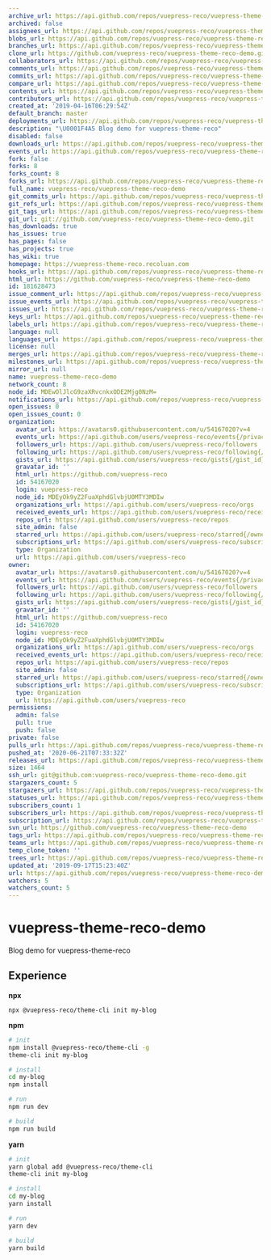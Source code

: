 ```yaml
---
archive_url: https://api.github.com/repos/vuepress-reco/vuepress-theme-reco-demo/{archive_format}{/ref}
archived: false
assignees_url: https://api.github.com/repos/vuepress-reco/vuepress-theme-reco-demo/assignees{/user}
blobs_url: https://api.github.com/repos/vuepress-reco/vuepress-theme-reco-demo/git/blobs{/sha}
branches_url: https://api.github.com/repos/vuepress-reco/vuepress-theme-reco-demo/branches{/branch}
clone_url: https://github.com/vuepress-reco/vuepress-theme-reco-demo.git
collaborators_url: https://api.github.com/repos/vuepress-reco/vuepress-theme-reco-demo/collaborators{/collaborator}
comments_url: https://api.github.com/repos/vuepress-reco/vuepress-theme-reco-demo/comments{/number}
commits_url: https://api.github.com/repos/vuepress-reco/vuepress-theme-reco-demo/commits{/sha}
compare_url: https://api.github.com/repos/vuepress-reco/vuepress-theme-reco-demo/compare/{base}...{head}
contents_url: https://api.github.com/repos/vuepress-reco/vuepress-theme-reco-demo/contents/{+path}
contributors_url: https://api.github.com/repos/vuepress-reco/vuepress-theme-reco-demo/contributors
created_at: '2019-04-16T06:29:54Z'
default_branch: master
deployments_url: https://api.github.com/repos/vuepress-reco/vuepress-theme-reco-demo/deployments
description: "\U0001F4A5 Blog demo for vuepress-theme-reco"
disabled: false
downloads_url: https://api.github.com/repos/vuepress-reco/vuepress-theme-reco-demo/downloads
events_url: https://api.github.com/repos/vuepress-reco/vuepress-theme-reco-demo/events
fork: false
forks: 8
forks_count: 8
forks_url: https://api.github.com/repos/vuepress-reco/vuepress-theme-reco-demo/forks
full_name: vuepress-reco/vuepress-theme-reco-demo
git_commits_url: https://api.github.com/repos/vuepress-reco/vuepress-theme-reco-demo/git/commits{/sha}
git_refs_url: https://api.github.com/repos/vuepress-reco/vuepress-theme-reco-demo/git/refs{/sha}
git_tags_url: https://api.github.com/repos/vuepress-reco/vuepress-theme-reco-demo/git/tags{/sha}
git_url: git://github.com/vuepress-reco/vuepress-theme-reco-demo.git
has_downloads: true
has_issues: true
has_pages: false
has_projects: true
has_wiki: true
homepage: https://vuepress-theme-reco.recoluan.com
hooks_url: https://api.github.com/repos/vuepress-reco/vuepress-theme-reco-demo/hooks
html_url: https://github.com/vuepress-reco/vuepress-theme-reco-demo
id: 181628473
issue_comment_url: https://api.github.com/repos/vuepress-reco/vuepress-theme-reco-demo/issues/comments{/number}
issue_events_url: https://api.github.com/repos/vuepress-reco/vuepress-theme-reco-demo/issues/events{/number}
issues_url: https://api.github.com/repos/vuepress-reco/vuepress-theme-reco-demo/issues{/number}
keys_url: https://api.github.com/repos/vuepress-reco/vuepress-theme-reco-demo/keys{/key_id}
labels_url: https://api.github.com/repos/vuepress-reco/vuepress-theme-reco-demo/labels{/name}
language: null
languages_url: https://api.github.com/repos/vuepress-reco/vuepress-theme-reco-demo/languages
license: null
merges_url: https://api.github.com/repos/vuepress-reco/vuepress-theme-reco-demo/merges
milestones_url: https://api.github.com/repos/vuepress-reco/vuepress-theme-reco-demo/milestones{/number}
mirror_url: null
name: vuepress-theme-reco-demo
network_count: 8
node_id: MDEwOlJlcG9zaXRvcnkxODE2Mjg0NzM=
notifications_url: https://api.github.com/repos/vuepress-reco/vuepress-theme-reco-demo/notifications{?since,all,participating}
open_issues: 0
open_issues_count: 0
organization:
  avatar_url: https://avatars0.githubusercontent.com/u/54167020?v=4
  events_url: https://api.github.com/users/vuepress-reco/events{/privacy}
  followers_url: https://api.github.com/users/vuepress-reco/followers
  following_url: https://api.github.com/users/vuepress-reco/following{/other_user}
  gists_url: https://api.github.com/users/vuepress-reco/gists{/gist_id}
  gravatar_id: ''
  html_url: https://github.com/vuepress-reco
  id: 54167020
  login: vuepress-reco
  node_id: MDEyOk9yZ2FuaXphdGlvbjU0MTY3MDIw
  organizations_url: https://api.github.com/users/vuepress-reco/orgs
  received_events_url: https://api.github.com/users/vuepress-reco/received_events
  repos_url: https://api.github.com/users/vuepress-reco/repos
  site_admin: false
  starred_url: https://api.github.com/users/vuepress-reco/starred{/owner}{/repo}
  subscriptions_url: https://api.github.com/users/vuepress-reco/subscriptions
  type: Organization
  url: https://api.github.com/users/vuepress-reco
owner:
  avatar_url: https://avatars0.githubusercontent.com/u/54167020?v=4
  events_url: https://api.github.com/users/vuepress-reco/events{/privacy}
  followers_url: https://api.github.com/users/vuepress-reco/followers
  following_url: https://api.github.com/users/vuepress-reco/following{/other_user}
  gists_url: https://api.github.com/users/vuepress-reco/gists{/gist_id}
  gravatar_id: ''
  html_url: https://github.com/vuepress-reco
  id: 54167020
  login: vuepress-reco
  node_id: MDEyOk9yZ2FuaXphdGlvbjU0MTY3MDIw
  organizations_url: https://api.github.com/users/vuepress-reco/orgs
  received_events_url: https://api.github.com/users/vuepress-reco/received_events
  repos_url: https://api.github.com/users/vuepress-reco/repos
  site_admin: false
  starred_url: https://api.github.com/users/vuepress-reco/starred{/owner}{/repo}
  subscriptions_url: https://api.github.com/users/vuepress-reco/subscriptions
  type: Organization
  url: https://api.github.com/users/vuepress-reco
permissions:
  admin: false
  pull: true
  push: false
private: false
pulls_url: https://api.github.com/repos/vuepress-reco/vuepress-theme-reco-demo/pulls{/number}
pushed_at: '2020-06-21T07:33:32Z'
releases_url: https://api.github.com/repos/vuepress-reco/vuepress-theme-reco-demo/releases{/id}
size: 1464
ssh_url: git@github.com:vuepress-reco/vuepress-theme-reco-demo.git
stargazers_count: 5
stargazers_url: https://api.github.com/repos/vuepress-reco/vuepress-theme-reco-demo/stargazers
statuses_url: https://api.github.com/repos/vuepress-reco/vuepress-theme-reco-demo/statuses/{sha}
subscribers_count: 1
subscribers_url: https://api.github.com/repos/vuepress-reco/vuepress-theme-reco-demo/subscribers
subscription_url: https://api.github.com/repos/vuepress-reco/vuepress-theme-reco-demo/subscription
svn_url: https://github.com/vuepress-reco/vuepress-theme-reco-demo
tags_url: https://api.github.com/repos/vuepress-reco/vuepress-theme-reco-demo/tags
teams_url: https://api.github.com/repos/vuepress-reco/vuepress-theme-reco-demo/teams
temp_clone_token: ''
trees_url: https://api.github.com/repos/vuepress-reco/vuepress-theme-reco-demo/git/trees{/sha}
updated_at: '2019-09-17T15:23:40Z'
url: https://api.github.com/repos/vuepress-reco/vuepress-theme-reco-demo
watchers: 5
watchers_count: 5
---
```


# vuepress-theme-reco-demo

Blog demo for vuepress-theme-reco

## Experience

**npx**

```
npx @vuepress-reco/theme-cli init my-blog
```

**npm**

```bash
# init
npm install @vuepress-reco/theme-cli -g
theme-cli init my-blog

# install
cd my-blog
npm install

# run
npm run dev

# build
npm run build
```

**yarn**

```bash
# init
yarn global add @vuepress-reco/theme-cli
theme-cli init my-blog

# install
cd my-blog
yarn install

# run
yarn dev

# build
yarn build
```
